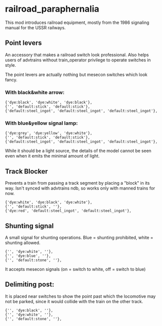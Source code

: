 # railroad_paraphernalia
This mod introduces railroad equipment, mostly from the 1986 signaling manual for the USSR railways.

## Point levers
An accessory that makes a railroad switch look professional. Also helps
users of advtrains without train_operator privilege to operate switches in style.

The point levers are actually nothing but mesecon switches which look fancy.

### With black&white arrow:
```
{'dye:black', 'dye:white', 'dye:black'},
{'', 'default:stick', 'default:stick'},
{'default:steel_ingot', 'default:steel_ingot', 'default:steel_ingot'},
```

### With blue&yellow signal lamp:
```
{'dye:grey', 'dye:yellow', 'dye:white'},
{'', 'default:stick', 'default:stick'},
{'default:steel_ingot', 'default:steel_ingot', 'default:steel_ingot'},
```

While it should be a light source, the details of the model cannot be seen even when it
emits the minimal amount of light.

## Track Blocker
Prevents a train from passing a track segment by placing a "block" in its
way. Isn't synced with advtrains ndb, so works only with manned trains for now.
```
{'dye:white', 'dye:black', 'dye:white'},
{'', 'default:stick', ''},
{'dye:red', 'default:steel_ingot', 'default:steel_ingot'},
```

## Shunting signal
A small signal for shunting operations. Blue = shunting prohibited, white = shunting allowed.
```
{'', 'dye:white', ''},
{'', 'dye:blue', ''},
{'', 'default:stone', ''},
```

It accepts mesecon signals (on = switch to white, off = switch to blue)

## Delimiting post: 
It is placed near switches to show the point past which the locomotive may
not be parked, since it would collide with the train on the other track.
```
{'', 'dye:black', ''},
{'', 'dye:white', ''},
{'', 'default:stone', ''},
```